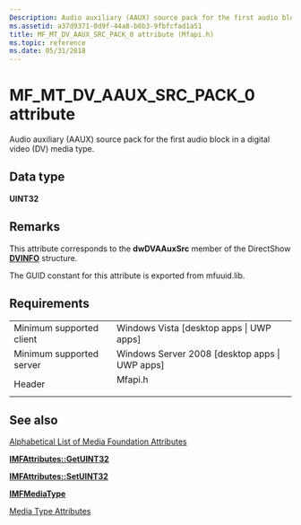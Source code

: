 ```yaml
---
Description: Audio auxiliary (AAUX) source pack for the first audio block in a digital video (DV) media type.
ms.assetid: a37d9371-0d9f-44a8-b8b3-9fbfcfad1a51
title: MF_MT_DV_AAUX_SRC_PACK_0 attribute (Mfapi.h)
ms.topic: reference
ms.date: 05/31/2018
---
```


# MF\_MT\_DV\_AAUX\_SRC\_PACK\_0 attribute

Audio auxiliary (AAUX) source pack for the first audio block in a digital video (DV) media type.

## Data type

**UINT32**

## Remarks

This attribute corresponds to the **dwDVAAuxSrc** member of the DirectShow [**DVINFO**](https://msdn.microsoft.com/library/Dd388639(v=VS.85).aspx) structure.

The GUID constant for this attribute is exported from mfuuid.lib.

## Requirements



|                                     |                                                                                    |
|-------------------------------------|------------------------------------------------------------------------------------|
| Minimum supported client<br/> | Windows Vista \[desktop apps \| UWP apps\]<br/>                              |
| Minimum supported server<br/> | Windows Server 2008 \[desktop apps \| UWP apps\]<br/>                        |
| Header<br/>                   | <dl> <dt>Mfapi.h</dt> </dl> |



## See also

<dl> <dt>

[Alphabetical List of Media Foundation Attributes](alphabetical-list-of-media-foundation-attributes.md)
</dt> <dt>

[**IMFAttributes::GetUINT32**](/windows/desktop/api/mfobjects/nf-mfobjects-imfattributes-getuint32)
</dt> <dt>

[**IMFAttributes::SetUINT32**](/windows/desktop/api/mfobjects/nf-mfobjects-imfattributes-setuint32)
</dt> <dt>

[**IMFMediaType**](/windows/desktop/api/mfobjects/nn-mfobjects-imfmediatype)
</dt> <dt>

[Media Type Attributes](media-type-attributes.md)
</dt> </dl>

 

 




